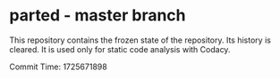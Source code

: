 # parted - master branch

This repository contains the frozen state of the repository.
Its history is cleared. It is used only for static code
analysis with Codacy.

Commit Time: 1725671898